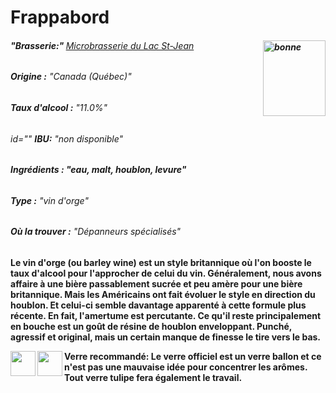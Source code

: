 <h1>Frappabord</h1>


<thead>
<tr>
<th>
<h6>
<strong>
<img src="image_7" width="100" height="121" align="right" alt="bonne" title="bonne"> "Brasserie:" </strong>
<a href = "lien interne Microbrasserie du Lac-St-jean"> Microbrasserie du Lac St-Jean </a>
</h6>

<h6>
<strong> Origine :</strong>  "Canada (Québec)"
</h6>
<h6> 
<strong>Taux d'alcool :</strong> "11.0%"
</h6>
<h6>
id=""  <strong>IBU:</strong> "non disponible"
</h6>
<h6>
<strong>Ingrédients :</ strong> "eau, malt, houblon, levure"
</h6>
<h6>
<strong>Type :</strong> "vin d'orge"
</h6>
<h6>
<strong>Où la trouver :</strong> "Dépanneurs spécialisés"
</h6>
</th>
</tr>
</thead>

<tbody>
<tr>
<td>
<p class=""> 
Le vin d'orge (ou barley wine) est un style britannique où l'on booste le taux d'alcool pour l'approcher de celui du vin. Généralement, nous avons affaire à une bière passablement sucrée et peu amère pour une bière britannique. Mais les Américains ont fait évoluer le style en direction du houblon. Et celui-ci semble davantage apparenté à cette formule plus récente. En fait, l'amertume est percutante. Ce qu'il reste principalement en bouche est un goût de résine de houblon enveloppant. Punché, agressif et original, mais un certain manque de finesse le tire vers le bas.
</p>
</td>
</tr>

<tr>
<td>
<div class="">
<span class="">
<img src="ballon.png" alt="" title="" width="40" height="40" align="left">
<img src="tulipe.png" alt="" title="" width="40" height="40" align="left">
</span>
<span class="verreBoleInitTxt">Verre recommandé:</span>
 Le verre officiel est un verre ballon et ce n'est pas une mauvaise idée pour concentrer les arômes. Tout verre tulipe fera également le travail.
</div>
</td>
</tr>